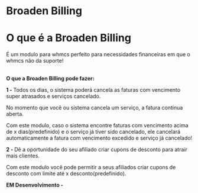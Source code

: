 # Broaden Billing

<h1>O que é a Broaden Billing</h1>
<p>É um modulo para whmcs perfeito para necessidades financeiras em que o whmcs não da suporte!</p>
<br>
<span style="font-weight: bold">O que a Broaden Billing pode fazer:</span><p>
<span style="font-weight: bold">1 - </span> Todos os dias, o sistema poderá cancela as faturas com vencimento super atrasados e serviços  cancelado.
<p>No momento que você ou sistema cancela um serviço, a fatura continua aberta.
<p>Com este modulo, caso o sistema encontre faturas com vencimento acima de x dias(predefinido) e o serviço já tiver sido cancelado, ele cancelará automaticamente a fatura com vencimento excedido e serviço já cancelado!

<p><p>
<span style="font-weight: bold">2 - </span>
Dê a oportunidade do seu afiliado criar cupons de desconto para atrair mais clientes.
<p>Com este modulo você pode permitir a seus afiliados criar cupons de desconto com limite até x desconto(predefinido).</p>
<p><span style="font-weight: bold">EM Desenvolvimento - </span></p>



<br>
<br><br>

